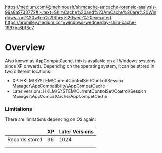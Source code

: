 https://medium.com/@mehrnoush/shimcache-amcache-forensic-analysis-99a8a9733772#:~:text=ShimCache%20and%20AmCache%20are%20Windows,and%20when%20they%20were%20executed.
https://bromiley.medium.com/windows-wednesday-shim-cache-1997ba8b13e7

# Overview

Also known as AppCompatCache, this is available on all Windows systems since XP onwards. Depending on the operating system, it can be stored in two different locations:

* XP: HKLM\SYSTEM\CurrentControlSet\Control\Session Manager\AppCompatibility\AppCompatCache
* Later versions: HKLM\SYSTEM\CurrentControlSet\Control\Session Manager\AppCompatCache\AppCompatCache

### Limitations

There are limitations depending on OS again:

|   | XP  | Later Versions |
|---|---|---|
| Records stored  |  96  |  1024  |
|   |   |   |
|   |   |   |
